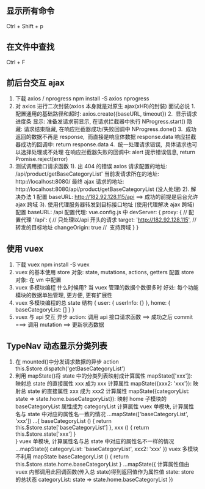 ## 显示所有命令

Ctrl + Shift + p

## 在文件中查找

Ctrl + F

## 前后台交互 ajax

1. 下载 axios / nprogress npm install -S axios nprogress
2. 对 axios 进行二次封装(axios 本身就是对原生 ajax(xHR)的封装) 面试必说
   1.  配置通用的基础路径和超时: axios.create({baseURL, timeout})
   2.  显示请求进度条
   显示: 准备发请求前显示, 在请求拦截器中执行 NProgress.start()
   隐藏: 请求结束隐藏, 在响应拦截器成功/失败回调中 NProgress.done()
   3.  成功返回的数据不再是 response,  而直接是响应体数据 response.data
   响应拦截器成功的回调中: return response.data
   4.  统一处理请求错误,  具体请求也可以选择处理或不处理
   在响应拦截器失败的回调中: alert 提示错误信息, return Promise.reject(error)
3. 测试调用接口请求函数
   1). 出 404 的错误
   axios 请求配置的地址: /api/product/getBaseCategoryList'
   当前发请求所在的地址:　http://localhost:8080/
   最终 ajax 请求的地址: http://localhost:8080/api/product/getBaseCategoryList (没人处理)
   2). 解决办法 1
   配置 baseURL: http://182.92.128.115/api ==> 成功的前提是后台允许 ajax 跨域
   3). 使用代理服务器转发到目标接口地址 (使用代理解决 ajax 跨域)
   配置 baseURL: /api
   配置代理: vue.config.js 中
   devServer: {
   proxy: { // 配置代理
   '/api': { // 只处理以/api 开头的请求
   target: 'http://182.92.128.115', // 转发的目标地址
   changeOrigin: true //  支持跨域
   }
   }

## 使用 vuex

1. 下载 vuex npm install -S vuex
2. vuex 的基本使用
   store 对象: state, mutations, actions, getters
   配置 store 对象: 在 vm 中配置
3. vuex 多模块编程
   什么时候用? 当 vuex 管理的数据个数很多时
   好处: 每个功能模块的数据单独管理, 更方便, 更有扩展性
4. vuex 多模块编程的总 state 结构
   {
   user: {
   userInfo: {}
   },
   home: {
   baseCategoryList: []
   }
   }
5. vuex 与 api 交互
   异步 action: 调用 api 接口请求函数 ==> 成功之后 commit ===> 调用 mutation ==> 更新状态数据

## TypeNav 动态显示分类列表

1. 在 mounted()中分发请求数据的异步 action
   this.\$store.dispatch('getBaseCategoryList')
2. 利用 mapState()将 state 中的分类列表映射成计算属性
   mapState(['xxx']): 映射总 state 的直接属性 xxx 成为 xxx 计算属性
   mapState({xxx2: 'xxx'}): 映射总 state 的直接属性 xxx 成为 xxx2 计算属性
   mapState({categoryList: state => state.home.baseCategoryList}): 映射 home 子模块的 baseCategoryList 属性成为 categoryList 计算属性
   vuex 单模块, 计算属性名与 state 中对应的属性名一致的情况
   ...mapState(['baseCategoryList', 'xxx'])
   ...{
   baseCategoryList () {
   return this.$store.state['baseCategoryList']
        },
        xxx () {
          return this.$store.state['xxx']
   }  
    }
   vuex 单模块, 计算属性名与总 state 中对应的属性名不一样的情况
   ...mapState({
   categoryList: 'baseCategoryList',
   xxx2: 'xxx'
   })
   vuex 多模块
   不利用 mapState
   baseCategoryList () {
   return this.\$store.state.home.baseCategoryList
   }
   ...mapState({
   计算属性值由 vuex 内部调用此回调函数(传入总 state)得到返回值作为属性值
   state: store 的总状态
   categoryList: state => state.home.baseCategoryList
   })
